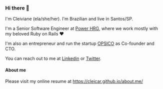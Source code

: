 ### Hi there 👋

I'm Cleiviane (ela/she/her). I'm Brazilian and live in Santos/SP.

I'm a Senior Software Engineer at [Power HRG](https://www.powerhrg.com), where we work mostly with my beloved Ruby on Rails ❤️

I'm also an entrepreneur and run the startup [OPSICO](http://www.opsicoapp.com) as Co-founder and CTO.

You can reach out to me at [Linkedin](https://www.linkedin.com/in/cleiviane/en) or [Twitter](https://twitter.com/cleicar_rb).

#### About me

Please visit my online resume at https://cleicar.github.io/about.me/
